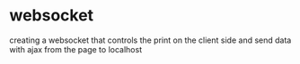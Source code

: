 # websocket
creating a websocket that controls the print on the client side and send data with ajax from the page to localhost
